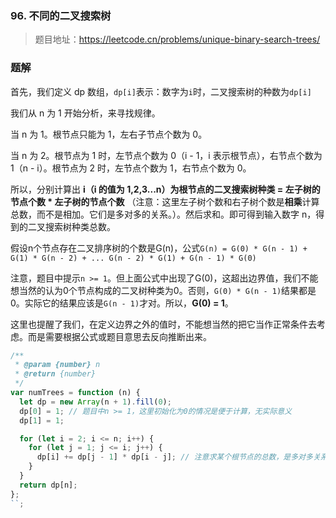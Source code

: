 ### 96. 不同的二叉搜索树

> 题目地址：https://leetcode.cn/problems/unique-binary-search-trees/

### 题解

首先，我们定义 dp 数组，`dp[i]`表示：数字为`i`时，二叉搜索树的种数为`dp[i]`

我们从 n 为 1 开始分析，来寻找规律。

当 n 为 1。根节点只能为 1，左右子节点个数为 0。

当 n 为 2。根节点为 1 时，左节点个数为 0（i - 1，i 表示根节点），右节点个数为 1（n - i）。根节点为 2 时，左节点个数为 1，右节点个数为 0。

所以，分别计算出 **i（i 的值为 1,2,3...n）为根节点的二叉搜索树种类 = 左子树的节点个数 \* 左子树的节点个数** （注意：这里左子树个数和右子树个数是**相乘**计算总数，而不是相加。它们是多对多的关系。）。然后求和。即可得到输入数字 n，得到的二叉搜索树种类总数。

假设n个节点存在二叉排序树的个数是G(n)，公式`G(n) = G(0) * G(n - 1) + G(1) * G(n - 2) + ... G(n - 2) * G(1) + G(n - 1) * G(0)`

注意，题目中提示`n >= 1`。但上面公式中出现了G(0)，这超出边界值，我们不能想当然的认为0个节点构成的二叉树种类为0。否则，`G(0) * G(n - 1)`结果都是0。实际它的结果应该是`G(n - 1)`才对。所以，**G(0) = 1**。

这里也提醒了我们，在定义边界之外的值时，不能想当然的把它当作正常条件去考虑。而是需要根据公式或题目意思去反向推断出来。

```js
/**
 * @param {number} n
 * @return {number}
 */
var numTrees = function (n) {
  let dp = new Array(n + 1).fill(0);
  dp[0] = 1; // 题目中n >= 1，这里初始化为0的情况是便于计算，无实际意义
  dp[1] = 1;

  for (let i = 2; i <= n; i++) {
    for (let j = 1; j <= i; j++) {
      dp[i] += dp[j - 1] * dp[i - j]; // 注意求某个根节点的总数，是多对多关系，相乘
    }
  }
  return dp[n];
};
``;
```
